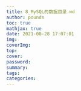 ```yaml
---
title: 8_MySQL的数据目录.md
author: pounds
toc: true
mathjax: true
date: 2021-08-28 17:07:01
img:
coverImg:
top:
cover:
password:
summary:
tags:
categories:
---
```


